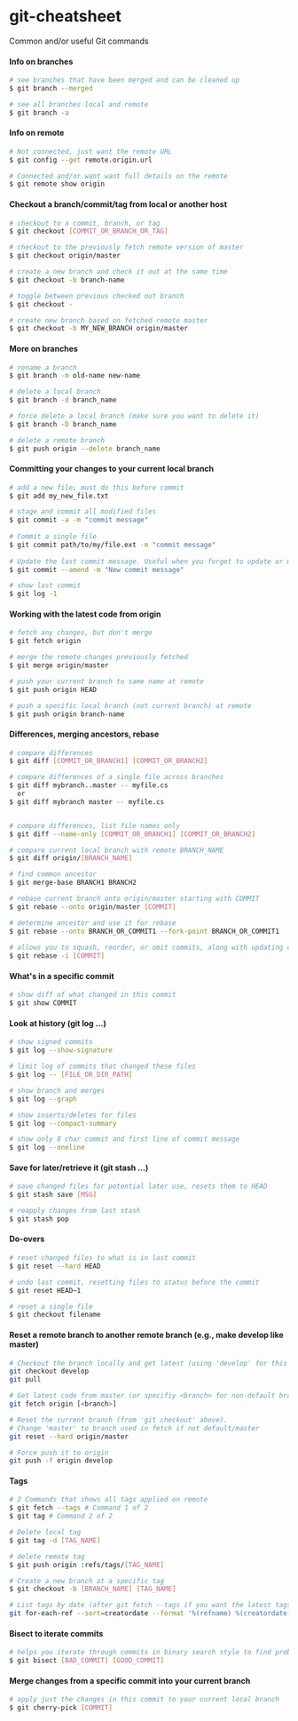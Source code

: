 # git-cheatsheet
Common and/or useful Git commands

#### Info on branches
```bash
# see branches that have been merged and can be cleaned up 
$ git branch --merged 

# see all branches local and remote 
$ git branch -a 
```
#### Info on remote
```bash
# Not connected, just want the remote URL
$ git config --get remote.origin.url

# Connected and/or want want full details on the remote
$ git remote show origin
```

#### Checkout a branch/commit/tag from local or another host
```bash
# checkout to a commit, branch, or tag
$ git checkout [COMMIT_OR_BRANCH_OR_TAG] 

# checkout to the previously fetch remote version of master
$ git checkout origin/master  

# create a new branch and check it out at the same time
$ git checkout -b branch-name 

# toggle between previous checked out branch
$ git checkout -  

# create new branch based on fetched remote master 
$ git checkout -b MY_NEW_BRANCH origin/master 
```

#### More on branches
```bash
# rename a branch
$ git branch -m old-name new-name 

# delete a local branch
$ git branch -d branch_name 

# force delete a local branch (make sure you want to delete it)
$ git branch -D branch_name 

# delete a remote branch
$ git push origin --delete branch_name 
```

#### Committing your changes to your current local branch
```bash
# add a new file; must do this before commit
$ git add my_new_file.txt 

# stage and commit all modified files 
$ git commit -a -m "commit message"   
 
# Commit a single file
$ git commit path/to/my/file.ext -m "commit message"
 
# Update the last commit message. Useful when you forget to update or mess up the commit message
$ git commit --amend -m "New commit message" 

# show last commit
$ git log -1 
```
   
#### Working with the latest code from origin
```bash
# fetch any changes, but don't merge
$ git fetch origin     

# merge the remote changes previously fetched
$ git merge origin/master  

# push your current branch to same name at remote
$ git push origin HEAD  

# push a specific local branch (not current branch) at remote
$ git push origin branch-name 
```

####  Differences, merging ancestors, rebase
```bash
# compare differences
$ git diff [COMMIT_OR_BRANCH1] [COMMIT_OR_BRANCH2]

# compare differences of a single file across branches
$ git diff mybranch..master -- myfile.cs
  or
$ git diff mybranch master -- myfile.cs


# compare differences, list file names only
$ git diff --name-only [COMMIT_OR_BRANCH1] [COMMIT_OR_BRANCH2]

# compare current local branch with remote BRANCH_NAME  
$ git diff origin/[BRANCH_NAME] 

# find common ancestor
$ git merge-base BRANCH1 BRANCH2  

# rebase current branch onto origin/master starting with COMMIT
$ git rebase --onto origin/master [COMMIT] 

# determine ancestor and use it for rebase
$ git rebase --onto BRANCH_OR_COMMIT1 --fork-point BRANCH_OR_COMMIT1
  
# allows you to squash, reorder, or omit commits, along with updating commit messages
$ git rebase -i [COMMIT]  
```

#### What's in a specific commit
```bash
# show diff of what changed in this commit 
$ git show COMMIT 
```

#### Look at history (git log ...)
```bash
# show signed commits 
$ git log --show-signature 

# limit log of commits that changed these files
$ git log -- [FILE_OR_DIR_PATH]

# show branch and merges  
$ git log --graph  

# show inserts/deletes for files
$ git log --compact-summary

# show only 8 char commit and first line of commit message  
$ git log --oneline  
```

#### Save for later/retrieve it (git stash ...)
```bash
# save changed files for potential later use, resets them to HEAD
$ git stash save [MSG]  

# reapply changes from last stash
$ git stash pop  
```

#### Do-overs
```bash
# reset changed files to what is in last commit
$ git reset --hard HEAD  

# undo last commit, resetting files to status before the commit
$ git reset HEAD~1 

# reset a single file
$ git checkout filename
```  

#### Reset a remote branch to another remote branch (e.g., make develop like master)
```bash
# Checkout the branch locally and get latest (using 'develop' for this example)
git checkout develop
git pull

# Get latest code from master (or specifiy <branch> for non-default branch)
git fetch origin [<branch>]

# Reset the current branch (from 'git checkout' above). 
# Change 'master' to branch used in fetch if not default/master
git reset --hard origin/master 

# Force push it to origin 
git push -f origin develop
```

#### Tags
```bash
# 2 Commands that shows all tags applied on remote
$ git fetch --tags # Command 1 of 2
$ git tag # Command 2 of 2

# Delete local tag
$ git tag -d [TAG_NAME]  

# delete remote tag
$ git push origin :refs/tags/[TAG_NAME] 

# Create a new branch at a specific tag
$ git checkout -b [BRANCH_NAME] [TAG_NAME] 

# List tags by date (after git fetch --tags if you want the latest tags from remote)
git for-each-ref --sort=creatordate --format '%(refname) %(creatordate)' refs/tags
```

#### Bisect to iterate commits
```bash
# helps you iterate through commits in binary search style to find problem
$ git bisect [BAD_COMMIT] [GOOD_COMMIT]  
```

#### Merge changes from a specific commit into your current branch
```bash
# apply just the changes in this commit to your current local branch
$ git cherry-pick [COMMIT]  
```
